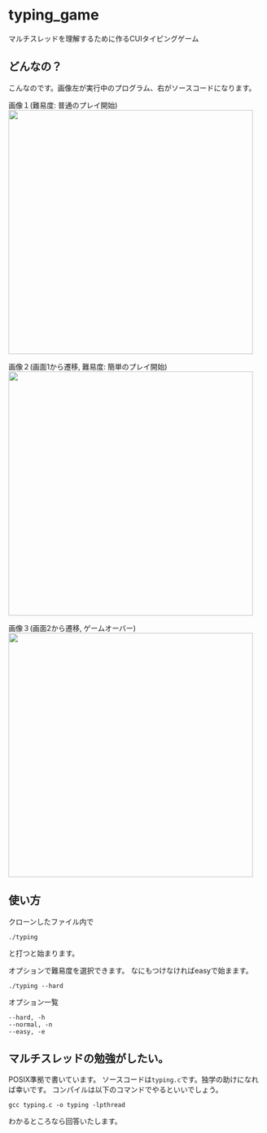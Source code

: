 # typing_game
マルチスレッドを理解するために作るCUIタイピングゲーム

## どんなの？
こんなのです。画像左が実行中のプログラム、右がソースコードになります。

画像１(難易度: 普通のプレイ開始)<br>
<img src="https://github.com/kentokura/typing_game/blob/master/img/seean1.png" width="480">
<br>

画像２(画面1から遷移, 難易度: 簡単のプレイ開始)<br>
<img src="https://github.com/kentokura/typing_game/blob/master/img/seean2.png" width="480">
<br>

画像３(画面2から遷移, ゲームオーバー)<br>
<img src="https://github.com/kentokura/typing_game/blob/master/img/seean3.png" width="480">
<br>

## 使い方

クローンしたファイル内で
```
./typing
```
と打つと始まります。

オプションで難易度を選択できます。
なにもつけなければeasyで始まます。
```
./typing --hard
```
オプション一覧
```
--hard, -h
--normal, -n
--easy, -e
```

## マルチスレッドの勉強がしたい。
POSIX準拠で書いています。
ソースコードは`typing.c`です。独学の助けになれば幸いです。
コンパイルは以下のコマンドでやるといいでしょう。
```
gcc typing.c -o typing -lpthread
```

わかるところなら回答いたします。
